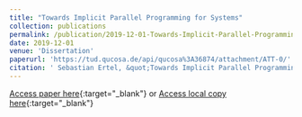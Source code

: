 ```yaml
---
title: "Towards Implicit Parallel Programming for Systems"
collection: publications
permalink: /publication/2019-12-01-Towards-Implicit-Parallel-Programming-for-Systems
date: 2019-12-01
venue: 'Dissertation'
paperurl: 'https://tud.qucosa.de/api/qucosa%3A36874/attachment/ATT-0/'
citation: ' Sebastian Ertel, &quot;Towards Implicit Parallel Programming for Systems.&quot; Dissertation, 2019.'
---
```

[Access paper here](https://tud.qucosa.de/api/qucosa%3A36874/attachment/ATT-0/){:target="_blank"}
or [Access local copy here](https://sertel.github.io/files/phd_thesis_2019){:target="_blank"}
